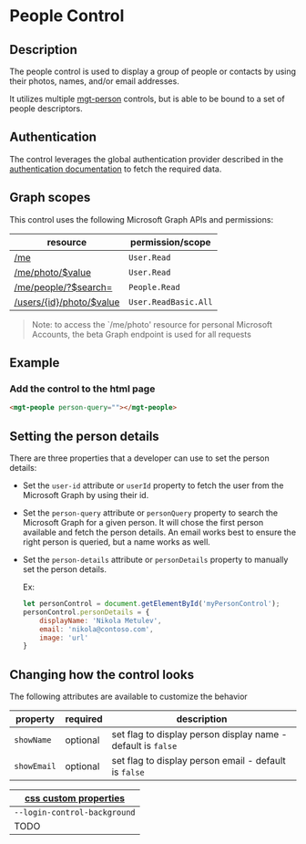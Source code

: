 # People Control

## Description
The people control is used to display a group of people or contacts by using their photos, names, and/or email addresses. 

It utilizes multiple [mgt-person](person.md) controls, but is able to be bound to a set of people descriptors.

## Authentication

The control leverages the global authentication provider described in the [authentication documentation](./../providers.md) to fetch the required data.

## Graph scopes

This control uses the following Microsoft Graph APIs and permissions:

| resource | permission/scope |
| - | - |
| [/me](https://docs.microsoft.com/en-us/graph/api/user-get?view=graph-rest-1.0) | `User.Read` |
| [/me/photo/$value](https://docs.microsoft.com/en-us/graph/api/profilephoto-get?view=graph-rest-beta) | `User.Read` |
| [/me/people/?$search=](https://docs.microsoft.com/en-us/graph/api/user-list-people?view=graph-rest-1.0) | `People.Read` |
| [/users/{id}/photo/$value](https://docs.microsoft.com/en-us/graph/api/user-list-people?view=graph-rest-1.0) | `User.ReadBasic.All` |

> Note: to access the `/me/photo' resource for personal Microsoft Accounts, the beta Graph endpoint is used for all requests

## Example

### Add the control to the html page
```html
<mgt-people person-query=""></mgt-people>
```

## Setting the person details

There are three properties that a developer can use to set the person details:

* Set the `user-id` attribute or `userId` property to fetch the user from the Microsoft Graph by using their id.  

* Set the `person-query` attribute or `personQuery` property to search the Microsoft Graph for a given person. It will chose the first person available and fetch the person details. An email works best to ensure the right person is queried, but a name works as well.

* Set the `person-details` attribute or `personDetails` property to manually set the person details. 

    Ex: 

    ```js
    let personControl = document.getElementById('myPersonControl');
    personControl.personDetails = {
        displayName: 'Nikola Metulev',
        email: 'nikola@contoso.com',
        image: 'url'
    }
    ```

## Changing how the control looks

The following attributes are available to customize the behavior

| property  | required  | description |
| --- | --- | --- |
| `showName` | optional | set flag to display person display name - default is `false` |
| `showEmail` | optional | set flag to display person email - default is `false` |


| [css custom properties](../styling-controls.md#css-custom-properties) |
| - |
| `--login-control-background` | 
| TODO
